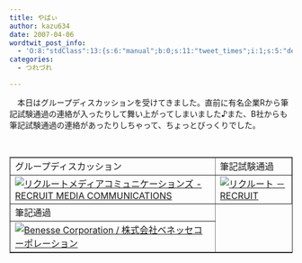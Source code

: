 ```yaml
---
title: やばぃ
author: kazu634
date: 2007-04-06
wordtwit_post_info:
  - 'O:8:"stdClass":13:{s:6:"manual";b:0;s:11:"tweet_times";i:1;s:5:"delay";i:0;s:7:"enabled";i:1;s:10:"separation";s:2:"60";s:7:"version";s:3:"3.7";s:14:"tweet_template";b:0;s:6:"status";i:2;s:6:"result";a:0:{}s:13:"tweet_counter";i:2;s:13:"tweet_log_ids";a:1:{i:0;i:2859;}s:9:"hash_tags";a:0:{}s:8:"accounts";a:1:{i:0;s:7:"kazu634";}}'
categories:
  - つれづれ

---
```

<div class="section">
<p>
    　本日はグループディスカッションを受けてきました。直前に有名企業Rから筆記試験通過の連絡が入ったりして舞い上がってしまいました♪また、B社からも筆記試験通過の連絡があったりしちゃって、ちょっとびっくりでした。
</p>
  
<p>
<center>
<br /> 
      
<table cellspacing="0" cellpadding="2" border="1">
<tr valign="top">
<td>
            グループディスカッション
</td>
          
<td>
            筆記試験通過
</td>
</tr>
        
<tr valign="top">
<td>
<a href="http://www.r-rmc.jp/" onclick="__gaTracker('send', 'event', 'outbound-article', 'http://www.r-rmc.jp/', '');" target="_blank"><img alt="リクルートメディアコミュニケーションズ - RECRUIT MEDIA COMMUNICATIONS" src="http://img.simpleapi.net/small/http://www.r-rmc.jp/" border="0" /></a>
</td>
          
<td>
<a href="http://www.recruit.jp/" onclick="__gaTracker('send', 'event', 'outbound-article', 'http://www.recruit.jp/', '');" target="_blank"><img alt="リクルート － RECRUIT" src="http://img.simpleapi.net/small/http://www.recruit.jp/" border="0" /></a>
</td>
</tr>
        
<tr valign="top">
<td>
            筆記通過
</td>
</tr>
        
<tr valign="top">
<td>
<a href="http://www.benesse.co.jp/" onclick="__gaTracker('send', 'event', 'outbound-article', 'http://www.benesse.co.jp/', '');" target="_blank"><img alt="Benesse Corporation / 株式会社ベネッセコーポレーション" src="http://img.simpleapi.net/small/http://www.benesse.co.jp/" border="0" /></a>
</td>
</tr>
</table>
      
<p>
</center> </div>
